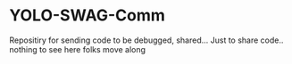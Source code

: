 # YOLO-SWAG-Comm
Repositiry for sending code to be debugged, shared...
Just to share code.. nothing to see here folks move along

